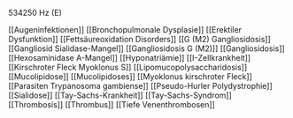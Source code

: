 534250 Hz (E)

[[Augeninfektionen]]
[[Bronchopulmonale Dysplasie]]
[[Erektiler Dysfunktion]]
[[Fettsäureoxidation Disorders]]
[[G (M2) Gangliosidosis]]
[[Gangliosid Sialidase-Mangel]]
[[Gangliosidosis G (M2)]]
[[Gangliosidosis]]
[[Hexosaminidase A-Mangel]]
[[Hyponatriämie]]
[[I-Zellkrankheit]]
[[Kirschroter Fleck Myoklonus S]]
[[Lipomucopolysaccharidosis]]
[[Mucolipidose]]
[[Mucolipidoses]]
[[Myoklonus kirschroter Fleck]]
[[Parasiten Trypanosoma gambiense]]
[[Pseudo-Hurler Polydystrophie]]
[[Sialidose]]
[[Tay-Sachs-Krankheit]]
[[Tay-Sachs-Syndrom]]
[[Thrombosis]]
[[Thrombus]]
[[Tiefe Venenthrombosen]]